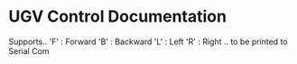 # UGV Control Documentation

Supports..
'F' : Forward
'B' : Backward
'L' : Left 
'R' : Right 
.. to be printed to Serial Com 
